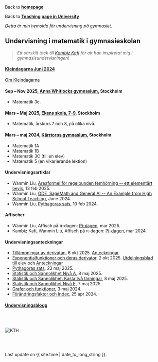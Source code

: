 Back to [**homepage**](https://wanminliu.github.io)

Back to [**Teaching page in University**](https://wanminliu.github.io/KTH/)

_Detta är min hemsida för undervisning på gymnasiet._

## Undervisning i matematik i gymnasieskolan

>_Ett särskilt tack till [Kambiz Kafi](https://www.linkedin.com/in/kambiz-kafi-38706a8/) för att han inspirerat mig i gymnasieundervisningen!_

#### [Kleindagarna Juni 2024](https://www.mittag-leffler.se/activities/kleindagarna-ii/)

[Om Kleindagarna](https://www.kleindagarna.se/)

#### Sep – Nov 2025, [Anna Whitlocks gymnasium](https://annawhitlocksgymnasium.stockholm/), Stockholm

* Matematik 3c.


#### Mars – Maj 2025, [Ekens skola, 7–9](https://grundskola.stockholm/hitta-grundskola/grundskola/ekens-skola), Stockholm

* Matematik, årskurs 7 och 8, på olika nivå.

#### Mars – maj 2024, [Kärrtorps gymnasium](https://karrtorpsgymnasium.stockholm/), Stockholm

* Matematik 1A
* Matematik 1B
* Matematik 3C (till en elev)
* Matematik 5 (en vikarierande lektion)

#### Undervisningsartiklar

  - Wanmin Liu, [Areaformel för regelbunden femhörning -- ett elementärt bevis](https://wanminliu.github.io/gymnasium/PythagorasArea.html), 13 feb 2025.
  - Wanmin Liu, [ODE, SageMath and General AI -- An Example from High School Teaching](https://wanminliu.github.io/gymnasium/ODE_SageMath_AI.html), June 2024.
  - Wanmin Liu, [Pythagoras sats](https://wanminliu.github.io/gymnasium/Pythagoras_sats.html), 10 feb 2024.


#### Affischer
  - Wanmin Liu, Affisch på π-dagen: [Pi-dagen](https://wanminliu.github.io/gymnasium/Pi-dagen2025.html), mar 2025.
  - Kambiz Kafi, Wanmin Liu, Affisch på π-dagen: [Pi-dagen](https://wanminliu.github.io/gymnasium/Pi-dagen.html), mar 2024.


#### Undervisningsanteckningar
  - [Tillämpningar av derivatan](https://wanminliu.github.io/gymnasium/Derivatan_P.pdf), 6 okt 2025. [Anteckningar](https://wanminliu.github.io/gymnasium/Derivatan_F.pdf)
  - [Exponentialfunktioner och deras derivator](https://wanminliu.github.io/gymnasium/Exp.pdf), 2 okt 2025. [Utdelningsblad till elev](https://wanminliu.github.io/gymnasium/ExpElev.pdf) och [Anteckningar](https://wanminliu.github.io/gymnasium/Exponentialfunktioner.pdf)
  - [Pythagoras sats](https://wanminliu.github.io/gymnasium/Pythagoras.pdf), 23 maj 2025.
  - [Statistik och Sannolikhet Nivå A](https://wanminliu.github.io/gymnasium/ssa/Statistik_Sannolikhet_N4.html), 8 maj 2025.
  - [Statistik och Sannolikhet: Kasta två tärningar](https://wanminliu.github.io/gymnasium/ssa/Statistik_Sannolikhet_N42.pdf), 8 maj 2025.
  - [Statistik och Sannolikhet Nivå E](https://wanminliu.github.io/gymnasium/sse/Statistik_Sannolikhet_N1.html), 7 maj 2025.
  - [Grafer och funktioner](https://wanminliu.github.io/gymnasium/Funktioner.html), 3 maj 2024.
  - [Förändringsfaktor och Index](https://wanminliu.github.io/gymnasium/FF.html), 25 apr 2024.


#### [Undervisningsblogg](https://wanminliu.wordpress.com/category/teaching/)

<br/><br/>

<img src="https://wanminliu.github.io//pic/karrtorpsgymnasium.jpg" alt="KTH" id="width:100%;height:auto;">

<br/><br/>
<p>Last update on {{ site.time | date_to_long_string }}.</p>

<script async src="https://www.googletagmanager.com/gtag/js?id=G-6X136VZ9Z5"></script>
<script>
  window.dataLayer = window.dataLayer || [];
  function gtag(){dataLayer.push(arguments);}
  gtag('js', new Date());

  gtag('config', 'G-6X136VZ9Z5');
</script>